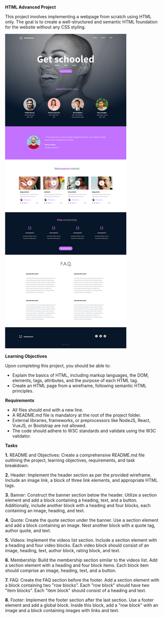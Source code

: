 __**HTML Advanced Project**__

This project involves implementing a webpage from scratch using HTML only. The goal is to create a well-structured and semantic HTML foundation for the website without any CSS styling.

![cover](/html_advanced/img/1f4cd63ecc3a8c03b0f4309b74aca179e225aabf.jpg)

**Learning Objectives**

Upon completing this project, you should be able to:

* Explain the basics of HTML, including markup languages, the DOM, elements, tags, attributes, and the purpose of each HTML tag.
* Create an HTML page from a wireframe, following semantic HTML principles.

**Requirements**

* All files should end with a new line.
* A README.md file is mandatory at the root of the project folder.
* External libraries, frameworks, or preprocessors like NodeJS, React, VueJS, or Bootstrap are not allowed.
* The code should adhere to W3C standards and validate using the W3C validator.

**Tasks**

**1.** README and Objectives: Create a comprehensive README.md file outlining the project, learning objectives, requirements, and task breakdown.

**2.** Header: Implement the header section as per the provided wireframe. Include an image link, a block of three link elements, and appropriate HTML tags.

**3.** Banner: Construct the banner section below the header. Utilize a section element and add a block containing a heading, text, and a button. Additionally, include another block with a heading and four blocks, each containing an image, heading, and text.

**4.** Quote: Create the quote section under the banner. Use a section element and add a block containing an image. Nest another block with a quote tag, author quote, and text.

**5.** Videos: Implement the videos list section. Include a section element with a heading and four video blocks. Each video block should consist of an image, heading, text, author block, rating block, and text.

**6.** Membership: Build the membership section similar to the videos list. Add a section element with a heading and four block items. Each block item should comprise an image, heading, text, and a button.

**7.** FAQ: Create the FAQ section before the footer. Add a section element with a block containing two "row blocks". Each "row block" should have two "item blocks". Each "item block" should consist of a heading and text.

**8.** Footer: Implement the footer section after the last section. Use a footer element and add a global block. Inside this block, add a "row block" with an image and a block containing images with links and text.